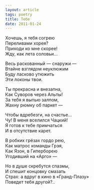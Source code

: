 ```yaml
---
layout: article
tags: poetry
title: Тебе
date: 2011-01-24
---
```


Хочешь, я тебя согрею<br>
Переливами хорея?<br>
Приходи ко мне скорее!<br>
Жду, как лета соловьи...<br>

Весь раскованный — снаружи —<br>
Втайне взглядом неуклюжим<br>
Буду ласково утюжить<br>
Эти локоны твои.<br>

Ты прекрасна и внезапна,<br>
Как Суворов через Альпы!<br>
За тебя я выпью залпом,<br>
Жахну рюмку об паркет —<br>

Чтобы вдребезги, на счастье...<br>
Чу! В меня вселился Чацкий!<br>
Я готов к тебе примчаться<br>
И в отсутствие карет.<br>

В робких грёзах гордо рею,<br>
Как матрос команды Грэя,<br>
Как Язон, в Гиперборею<br>
Угодивший на «Арго» —<br>

Но в душе скребутся спазмы,<br>
И спешит концовку смазать<br>
Страх: а вдруг в кино в «Гранд-Плазу»<br>
Поведет тебя другой?..
